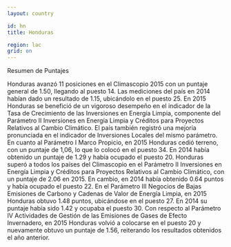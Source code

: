```yaml
---
layout: country

id: hn
title: Honduras

region: lac
grid: on
---
```

Resumen de Puntajes

Honduras avanzó 11 posiciones en el Climascopio 2015 con un puntaje general de 1.50, llegando al puesto 14. Las mediciones del país en 2014 habían dado un resultado de 1.15, ubicándolo en el puesto 25.
En 2015 Honduras se benefició de un vigoroso desempeño en el indicador de la Tasa de Crecimiento de las Inversiones en Energía Limpia, componente del Parámetro II Inversiones en Energía Limpia y Créditos para Proyectos Relativos al Cambio Climático. El país también registró una mejoría pronunciada en el indicador de Inversiones Locales del mismo parámetro.
En cuanto al Parámetro I Marco Propicio, en 2015 Honduras cedió terreno, con un puntaje de 1,06, lo que lo colocó en el puesto 34. En 2014 había obtenido un puntaje de 1.29 y había ocupado el puesto 20.
Honduras superó a todos los países del Climascopio en el Parámetro II Inversiones en Energía Limpia y Créditos para Proyectos Relativos al Cambio Climático, con un puntaje de 2.06 en 2015. En cambio, en 2014 había obtenido 0.64 puntos y había ocupado el puesto 22.
En el Parámetro III Negocios de Bajas Emisiones de Carbono y Cadenas de Valor de Energía Limpia, en 2015 Honduras obtuvo 1.48 puntos, ubicándose en el puesto 27. En 2014 su puntaje había sido 1.42 y ocupaba el puesto 30.
Con respecto al Parámetro IV Actividades de Gestión de las Emisiones de Gases de Efecto Invernadero, en 2015 Honduras volvió a colocarse en el puesto 20 y nuevamente obtuvo un puntaje de 1.56, reiterando los resultados obtenidos el año anterior.
